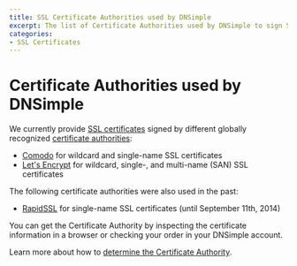 ```yaml
---
title: SSL Certificate Authorities used by DNSimple
excerpt: The list of Certificate Authorities used by DNSimple to sign SSL certificates.
categories:
- SSL Certificates
---
```


# Certificate Authorities used by DNSimple

We currently provide [SSL certificates](/articles/ssl-certificates) signed by different globally recognized [certificate authorities](/articles/what-is-certificate-authority):

- [Comodo](https://www.comodo.com/) for wildcard and single-name SSL certificates
- [Let's Encrypt](https://letsencrypt.org/) for wildcard, single-, and multi-name (SAN) SSL certificates

The following certificate authorities were also used in the past:

- [RapidSSL](http://www.rapidssl.com/) for single-name SSL certificates (until September 11th, 2014)

You can get the Certificate Authority by inspecting the certificate information in a browser or checking your order in your DNSimple account.

Learn more about how to [determine the Certificate Authority](/articles/how-to-determine-certificate-authority).
